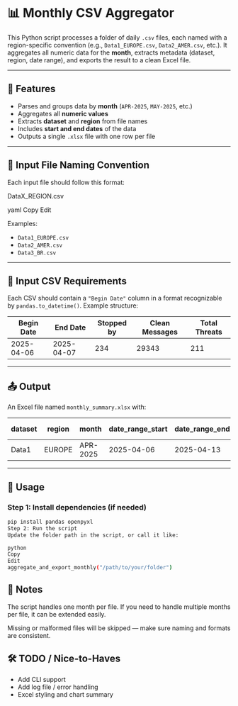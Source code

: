 # 📊 Monthly CSV Aggregator

This Python script processes a folder of daily `.csv` files, each named with a region-specific convention (e.g., `Data1_EUROPE.csv`, `Data2_AMER.csv`, etc.). It aggregates all numeric data for the **month**, extracts metadata (dataset, region, date range), and exports the result to a clean Excel file.

---

## 🔧 Features

- Parses and groups data by **month** (`APR-2025`, `MAY-2025`, etc.)
- Aggregates all **numeric values**
- Extracts **dataset** and **region** from file names
- Includes **start and end dates** of the data
- Outputs a single `.xlsx` file with one row per file

---

## 📁 Input File Naming Convention

Each input file should follow this format:

DataX_REGION.csv

yaml
Copy
Edit

Examples:
- `Data1_EUROPE.csv`
- `Data2_AMER.csv`
- `Data3_BR.csv`

---

## 📄 Input CSV Requirements

Each CSV should contain a `"Begin Date"` column in a format recognizable by `pandas.to_datetime()`. Example structure:

| Begin Date | End Date | Stopped by | Clean Messages | Total Threats |
|------------|----------|-------------|----------------|----------------|
| 2025-04-06 | 2025-04-07 | 234         | 29343          | 211            |

---

## 📤 Output

An Excel file named `monthly_summary.xlsx` with:

| dataset | region | month    | date_range_start | date_range_end | ...numeric sums... |
|---------|--------|----------|------------------|----------------|---------------------|
| Data1   | EUROPE | APR-2025 | 2025-04-06       | 2025-04-13     | ...                 |

---

## 🚀 Usage

### Step 1: Install dependencies (if needed)
```bash
pip install pandas openpyxl
Step 2: Run the script
Update the folder path in the script, or call it like:

python
Copy
Edit
aggregate_and_export_monthly("/path/to/your/folder")
```

## 🧠 Notes
The script handles one month per file. If you need to handle multiple months per file, it can be extended easily.

Missing or malformed files will be skipped — make sure naming and formats are consistent.

## 🛠️ TODO / Nice-to-Haves
- Add CLI support
- Add log file / error handling
- Excel styling and chart summary
